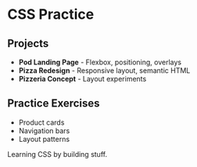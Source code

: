 # CSS Practice

## Projects
- **Pod Landing Page** - Flexbox, positioning, overlays
- **Pizza Redesign** - Responsive layout, semantic HTML
- **Pizzeria Concept** - Layout experiments

## Practice Exercises
- Product cards
- Navigation bars
- Layout patterns

Learning CSS by building stuff.